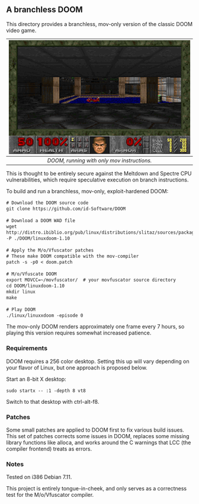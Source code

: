 ## A branchless DOOM

This directory provides a branchless, mov-only version of the classic DOOM video
game.

| ![mov doom](doom.png) | 
|:--:| 
| *DOOM, running with only mov instructions.* |

This is thought to be entirely secure against the Meltdown and Spectre CPU
vulnerabilities, which require speculative execution on branch instructions.

To build and run a branchless, mov-only, exploit-hardened DOOM:

```
# Download the DOOM source code
git clone https://github.com/id-Software/DOOM

# Download a DOOM WAD file
wget http://distro.ibiblio.org/pub/linux/distributions/slitaz/sources/packages/d/doom1.wad -P ./DOOM/linuxdoom-1.10

# Apply the M/o/Vfuscator patches
# These make DOOM compatible with the mov-compiler
patch -s -p0 < doom.patch

# M/o/Vfuscate DOOM
export MOVCC=~/movfuscator/  # your movfuscator source directory
cd DOOM/linuxdoom-1.10
mkdir linux
make

# Play DOOM
./linux/linuxxdoom -episode 0
```

The mov-only DOOM renders approximately one frame every 7 hours, so playing this
version requires somewhat increased patience.

### Requirements

DOOM requires a 256 color desktop.  Setting this up will vary depending on your
flavor of Linux, but one approach is proposed below.

Start an 8-bit X desktop:

```
sudo startx -- :1 -depth 8 vt8
```

Switch to that desktop with ctrl-alt-f8.

### Patches

Some small patches are applied to DOOM first to fix various build issues.  This
set of patches corrects some issues in DOOM, replaces some missing library
functions like alloca, and works around the C warnings that LCC (the compiler
frontend) treats as errors.

### Notes

Tested on i386 Debian 7.11.

This project is entirely tongue-in-cheek, and only serves as a correctness test
for the M/o/Vfuscator compiler.
